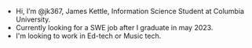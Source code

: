 - Hi, I’m @jk367, James Kettle, Information Science Student at Columbia University. 
- Currently looking for a SWE job after I graduate in may 2023. 
- I'm looking to work in Ed-tech or Music tech.
